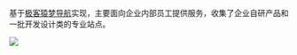 基于[极客猿梦导航](https://github.com/geekape/geek-navigation)实现，主要面向企业内部员工提供服务，收集了企业自研产品和一批开发设计类的专业站点。

![](https://tva1.sinaimg.cn/large/008eGmZEgy1gp4koiepimj31ns0u078b.jpg)